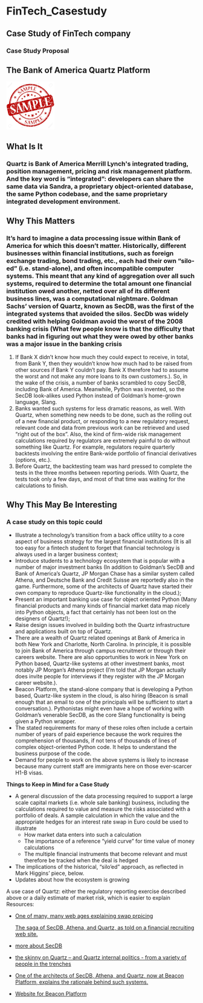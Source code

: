 <H1> FinTech_Casestudy</H1>


<H2> Case Study of FinTech company </H2>

<H3> Case Study Proposal </H3>



##  The Bank of America Quartz Platform 
![Image](https://github.com/pdevalaraju/FinTech_Casestudy/blob/master/download.png)


## What Is It

### Quartz is Bank of America Merrill Lynch's integrated trading, position management, pricing and risk management platform. And the key word is “integrated”: developers can share the same data via Sandra, a proprietary object-oriented database, the same Python codebase, and the same proprietary integrated development environment.


## Why This Matters
### It’s hard to imagine a data processing issue within Bank of America for which this doesn’t matter. Historically, different businesses within financial institutions, such as foreign exchange trading, bond trading, etc., each had their own “silo-ed” (i.e. stand-alone), and often incompatible computer systems. This meant that any kind of aggregation over all such systems, required to determine the total amount one financial institution owed another, netted over all of its different business lines, was a computational nightmare. Goldman Sachs’ version of Quartz, known as SecDB, was the first of the integrated systems that avoided the silos. SecDb was widely credited with helping Goldman avoid the worst of the 2008 banking crisis (What few people know is that the difficulty that banks had in figuring out what they were owed by other banks was a major issue in the banking crisis
<ol>
<Li> If Bank X didn’t know how much they could expect to receive, in total, from Bank Y, then they wouldn’t know how much had to be raised from other sources if Bank Y couldn’t pay. Bank X therefore had to assume the worst and not make any more loans to its own customers.). So, in the wake of the crisis, a number of banks scrambled to copy SecDB, including Bank of America. Meanwhile, Python was invented, so the SecDB look-alikes used Python instead of Goldman’s home-grown language, Slang. </Li>

<Li>
Banks wanted such systems for less dramatic reasons, as well. With Quartz, when something new needs to be done, such as the rolling out of a new financial product, or responding to a new regulatory request, relevant code and data from previous work can be retrieved and used “right out of the box”. Also, the kind of firm-wide risk management calculations required by regulators are extremely painful to do without something like Quartz. For example, regulators require quarterly backtests involving the entire Bank-wide portfolio of financial derivatives (options, etc.). </Li>

<Li>Before Quartz, the backtesting team was hard pressed to complete the tests in the three months between reporting periods. With Quartz, the tests took only a few days, and most of that time was waiting for the calculations to finish. </Li>
</ol>

## Why This May Be Interesting ##

### A case study on this topic could

<Ul>
<LI>Illustrate a technology’s transition from a back office utility to a core aspect of business strategy for the largest financial institutions (It is all too easy for a fintech student to forget that financial technology is always used in a larger business context;</li>
<LI>Introduce students to a technology ecosystem that is popular with a number of major investment banks (In addition to Goldman’s SecDB and Bank of America’s Quartz, JP Morgan Chase has a similar system called Athena, and Deutsche Bank and Credit Suisse are reportedly also in the game. Furthermore, some of the architects of Quartz have started their own company to reproduce Quartz-like functionality in the cloud.); </li>

<LI>Present an important banking use case for object oriented Python (Many financial products and many kinds of financial market data map nicely into Python objects, a fact that certainly has not been lost on the designers of Quartz!);</li>

<LI>Raise design issues involved in building both the Quartz infrastructure and applications built on top of Quartz.</li>

<LI>There are a wealth of Quartz related openings at Bank of America in both New York and Charlotte, North Carolina. In principle, it is possible to join Bank of America through campus recruitment or through their careers website. There are also opportunities to work in New York on Python based, Quartz-like systems at other investment banks, most notably JP Morgan’s Athena project (I’m told that JP Morgan actually does invite people for interviews if they register with the JP Morgan career website.).</li>

<LI> Beacon Platform, the stand-alone company that is developing a Python based, Quartz-like system in the cloud, is also hiring (Beacon is small enough that an email to one of the principals will be sufficient to start a conversation.). Pythonistas might even have a hope of working with Goldman’s venerable SecDB, as the core Slang functionality is being given a Python wrapper.</li>

<LI>The stated requirements for many of these roles often include a certain number of years of paid experience because the work requires the comprehension of thousands, if not tens of thousands of lines of complex object-oriented Python code. It helps to understand the business purpose of the code.</li>

<LI>Demand for people to work on the above systems is likely to increase because many current staff are immigrants here on those ever-scarcer H1-B visas.</li>
</ul>

**Things to Keep in Mind for a Case Study**
<ul>
<Li>A general discussion of the data processing required to support a large scale capital markets (i.e. whole sale banking) business, including the calculations required to value and measure the risks associated with a portfolio of deals. A sample calculation in which the value and the appropriate hedges for an interest rate swap in Euro could be used to illustrate 
<ul>
<li> How market data enters into such a calculation </li>
<li>The importance of a reference “yield curve” for time value of money calculations </li>
<li>The multiple financial instruments that become relevant and must therefore be tracked
when the deal is hedged
</li>
</Ul>
<LI>The implications of the historical, “silo’ed” approach, as reflected in Mark Higgins’ piece, below.
<LI>Updates about how the ecosystem is growing </LI>
</ul>

A use case of Quartz: either the regulatory reporting exercise described above or a daily estimate of market risk, which is easier to explain Resources:

<Ul>
<LI>

 [One of many, many web ages explaining swap prpicing](https://www.fincad.com/resources/resource-library/wiki/swap-pricing) 
</li>

 [The saga of SecDB, Athena, and Quartz, as told on a financial recruiting web site.](https://news.efinancialcareers.com/uk-en/276170/secdb-quartz-athena-analytics) 
 </li>

<Li> 

[more about SecDB](https://news.efinancialcareers.com/uk-en/147434/inside-goldman-sachs-secret-sauce/) </li>

<Li>

 [the skinny on Quartz – and Quartz internal politics - from a variety of people in the trenches](https://www.quora.com/when-why-and-to-what-extent-did-Bank-of-America-rebuild-its-entire-tech-stack-with-Pytho)  
</li>

<Li> 

[One of the architects of SecDB, Athena, and Quartz, now at Beacon Platform, explains the rationale behind such systems.](https://www.linkedin.com/pulse/getting-most-out-your-quant-team-building-iqp-mark-higgins/)
</li>

<Li>

[Website for Beacon Platform](https://www.beacon.io/)
</li>

</UL>
